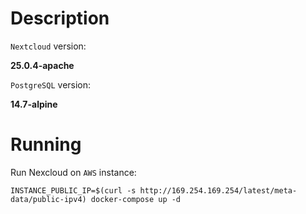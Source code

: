 # Description

`Nextcloud` version: 

**25.0.4-apache**

`PostgreSQL` version: 

**14.7-alpine**

# Running
Run Nexcloud on `AWS` instance:
```
INSTANCE_PUBLIC_IP=$(curl -s http://169.254.169.254/latest/meta-data/public-ipv4) docker-compose up -d
```